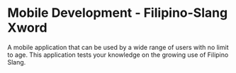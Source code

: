# Mobile Development - Filipino-Slang Xword
A mobile application that can be used by a wide range of users with no limit to age. This application tests your knowledge on the growing use of Filipino Slang.

